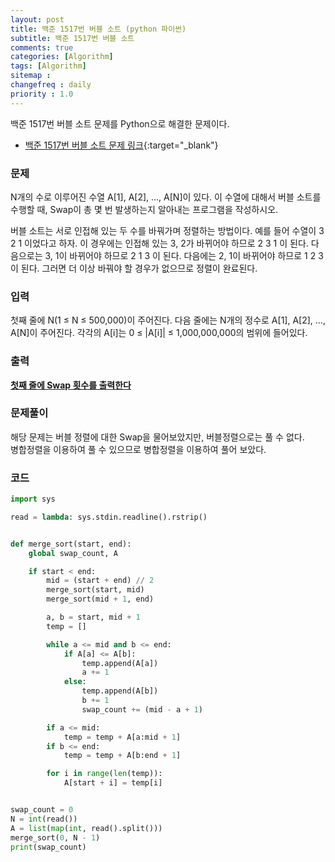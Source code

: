 ```yaml
---
layout: post
title: 백준 1517번 버블 소트 (python 파이썬)
subtitle: 백준 1517번 버블 소트
comments: true
categories: [Algorithm]
tags: [Algorithm]
sitemap :
changefreq : daily
priority : 1.0
---
```

백준 1517번 버블 소트 문제를 Python으로 해결한 문제이다.  

* [백준 1517번 버블 소트 문제 링크](https://www.acmicpc.net/problem/1517){:target="_blank"}


### 문제 
N개의 수로 이루어진 수열 A[1], A[2], …, A[N]이 있다. 이 수열에 대해서 버블 소트를 수행할 때, Swap이 총 몇 번 발생하는지 알아내는 프로그램을 작성하시오.

버블 소트는 서로 인접해 있는 두 수를 바꿔가며 정렬하는 방법이다. 예를 들어 수열이 3 2 1 이었다고 하자. 이 경우에는 인접해 있는 3, 2가 바뀌어야 하므로 2 3 1 이 된다. 다음으로는 3, 1이 바뀌어야 하므로 2 1 3 이 된다. 다음에는 2, 1이 바뀌어야 하므로 1 2 3 이 된다. 그러면 더 이상 바꿔야 할 경우가 없으므로 정렬이 완료된다.

### 입력
첫째 줄에 N(1 ≤ N ≤ 500,000)이 주어진다. 다음 줄에는 N개의 정수로 A[1], A[2], …, A[N]이 주어진다. 각각의 A[i]는 0 ≤ |A[i]| ≤ 1,000,000,000의 범위에 들어있다.


### 출력
**<u>첫째 줄에 Swap 횟수를 출력한다</u>**


### 문제풀이
해당 문제는 버블 정렬에 대한 Swap을 물어보았지만, 버블정렬으로는 풀 수 없다.  
병합정렬을 이용하여 풀 수 있으므로 병합정렬을 이용하여 풀어 보았다.


### 코드
```python
import sys

read = lambda: sys.stdin.readline().rstrip()


def merge_sort(start, end):
    global swap_count, A

    if start < end:
        mid = (start + end) // 2
        merge_sort(start, mid)
        merge_sort(mid + 1, end)

        a, b = start, mid + 1
        temp = []

        while a <= mid and b <= end:
            if A[a] <= A[b]:
                temp.append(A[a])
                a += 1
            else:
                temp.append(A[b])
                b += 1
                swap_count += (mid - a + 1)

        if a <= mid:
            temp = temp + A[a:mid + 1]
        if b <= end:
            temp = temp + A[b:end + 1]

        for i in range(len(temp)):
            A[start + i] = temp[i]


swap_count = 0
N = int(read())
A = list(map(int, read().split()))
merge_sort(0, N - 1)
print(swap_count)
```